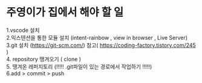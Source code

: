 # 주영이가 집에서 해야 할 일   

1.vscode 설치   
2.익스텐션을 통한 모듈 설치 (intent-rainbow , view in browser , Live Server)   
3.git 설치 (https://git-scm.com/) 참고( https://coding-factory.tistory.com/245 )   
4. repository 땡겨오기 ( clone )   
5. 땡겨온 레퍼지토리 (!!!!! .git파일이 있는 경로에서 작업하기 !!!!!)   
6.add > commit > push   

